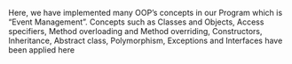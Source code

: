 Here, we have implemented many OOP’s concepts in our Program which is “Event Management”.
Concepts such as Classes and Objects, Access specifiers, Method overloading and Method overriding, Constructors, Inheritance, Abstract class, Polymorphism, Exceptions and Interfaces have been applied here
